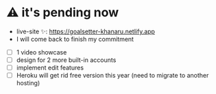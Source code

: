 # ⚠ it's pending now

- live-site ✨: <https://goalsetter-khanaru.netlify.app>
- I will come back to finish my commitment

- [ ] 1 video showcase
- [ ] design for 2 more built-in accounts
- [ ] implement edit features
- [ ] Heroku will get rid free version this year (need to migrate to another hosting)
